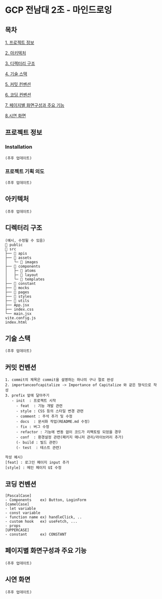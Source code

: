 # GCP 전남대 2조 - 마인드로잉

## 목차

[1. 프로젝트 정보](#프로젝트-정보)

[2. 아키텍처](#아키텍처)

[3. 디렉터리 구조](#디렉터리-구조)

[4. 기술 스택](#기술-스택)

[5. 커밋 컨벤션](#커밋-컨벤션)

[6. 코딩 컨벤션](#코딩-컨벤션)

[7. 페이지별 화면구성과 주요 기능](#페이지별-화면구성과-주요-기능)

[8.시연 화면](#시연-화면)

## 프로젝트 정보

### Installation

```
(추후 업데이트)
```

### 프로젝트 기획 의도

```
(추후 업데이트)
```

## 아키텍처

```
(추후 업데이트)
```

## 디렉터리 구조

```
(예시, 수정될 수 있음)
📁 public
📁 src
├── 📁 apis
├── 📁 assets
│   └─ 📁 images
├── 📁 components
│   ├─ 📁 atoms
│   ├─ 📁 layout
│   └─ 📁 templates
├── 📁 constant
├── 📁 mocks
├── 📁 pages
├── 📁 styles
├── 📁 utils
├── App.jsx
├── index.css
└── main.jsx
vite.config.js
index.html
```

## 기술 스택

```
(추후 업데이트)
```

## 커밋 컨벤션

```
1. commit의 제목은 commit을 설명하는 하나의 구나 절로 완성
2. importanceofcapitalize -> Importance of Capitalize 와 같은 형식으로 작성
3. prefix 앞에 달아주기
   - init  : 프로젝트 시작
	 - feat  : 기능 개발 관련
	 - style : CSS 등의 스타일 변경 관련
	 - comment : 주석 추가 및 수정
	 - docs  : 문서화 작업(README.md 수정)
	 - fix : 버그 수정
	 - refactor : 기능에 변동 없이 코드가 리팩토링 되었을 경우
	 - conf  : 환경설정 관련(패키지 매니저 관리/라이브러리 추가)
	 (- build : 빌드 관련)
	 (- test  : 테스트 관련)

작성 예시) 
[feat] : 로그인 페이지 input 추가
[style] : 메인 페이지 UI 수정
```

## 코딩 컨벤션

```
[PascalCase]
- Components    ex) Button, LoginForm
[camelCase]
- let variable
- const variable
- function name ex) handleClick, ..
- custom hook   ex) useFetch, ...
- props
[UPPERCASE]
- constant      ex) CONSTANT
```

## 페이지별 화면구성과 주요 기능

```
(추후 업데이트)
```

## 시연 화면

```
(추후 업데이트)
```
